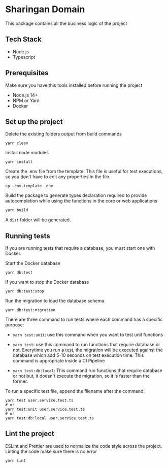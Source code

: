 # Sharingan Domain

This package contains all the business logic of the project

## Tech Stack
* Node.js
* Typescript

## Prerequisites
Make sure you have this tools installed before running the project
* Node.js 14+
* NPM or Yarn
* Docker

## Set up the project
Delete the existing folders output from build commands
```shell
yarn clean
```
Install node modules
````shell
yarn install
````
Create the .env file from the template. This file is useful for test executions, so you don't have to edit any properties in the file.
```shell
cp .env.template .env
```

Build the package to generate types declaration required to provide autocompletion while using the functions in the core or web applications
```bash
yarn build
```
A `dist` folder will be generated.

## Running tests
If you are running tests that require a database, you must start one with Docker.

Start the Docker database
```shell
yarn db:test
```
If you want to stop the Docker database
```shell
yarn db:test:stop
```
Run the migration to load the database schema
```shell
yarn db:test:migration
```

There are three command to run tests where each command has a specific purpose:
- `yarn test:unit`: use this command when you want to test unit functions


- `yarn test`: use this command to run functions that require database or not. Everytime you run a test, the migration will be executed against the database
which add 5-10 seconds on test execution time. This command is appropriate inside a CI Pipeline


- `yarn test:db:local`: This command run functions that require database or not but, it doesn't execute the migration, so it is faster than the former.

To run a specific test file, append the filename after the command:
```shell
yarn test user.service.test.ts
# or
yarn test:unit user.service.test.ts
# or
yarn test:db:local user.service.test.ts
```

## Lint the project
ESLint and Prettier are used to normalize the code style across the project. 
Linting the code make sure there is no error
```shell
yarn lint
```

